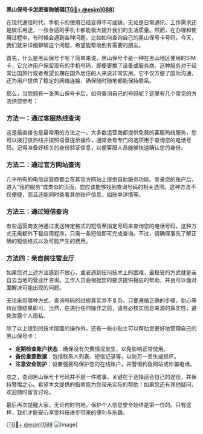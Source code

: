 **黑山保号卡怎麽查詢號碼[[TG💪+ @esim1088](https://t.me/s/esim1088)]**

在现代通信时代，手机卡的使用已经变得不可或缺。无论是日常通讯、工作需求还是娱乐用途，一张合适的手机卡都能极大提升我们的生活质量。然而，在办理和使用过程中，有时候会遇到各种问题，比如如何查询自己的黑山保号卡号码。今天，我们就来详细聊聊这个问题，希望能帮助到有需要的朋友。

首先，什么是黑山保号卡呢？简单来说，黑山保号卡是一种在黑山地区使用的SIM卡，它允许用户保留现有的手机号码，即便更换了设备或服务商。这种服务对于经常出国旅行或者希望长期在国外居住的人来说非常实用。它不仅方便了国际沟通，还为用户提供了稳定的网络连接，确保随时随地都能保持联系。

那么，当您拥有一张黑山保号卡后，如何查询自己的号码呢？这里有几个常见的方法供您参考：

### 方法一：通过客服热线查询

这是最直接也是最常用的方法之一。大多数运营商都提供免费的客服热线服务，您可以拨打该热线并按照语音提示操作，通常会有专门的选项用于查询您的电话号码。记得准备好相关的身份验证信息，以便客服人员能够快速确认您的身份。

### 方法二：通过官方网站查询

几乎所有的电信运营商都会在其官方网站上提供自助服务功能。登录您的账户后，进入“我的服务”或类似的页面，您应该能够找到查询号码的相关选项。这种方法不仅便捷，而且还能同时查看其他账户信息，如账单详情等。

### 方法三：通过短信查询

有些运营商支持通过发送特定格式的短信至指定号码来查询您的电话号码。这种方式无需额外下载应用程序，只需一条短信即可完成查询。不过，请确保事先了解正确的短信格式以及可能产生的费用。

### 方法四：亲自前往营业厅

如果您对上述方法感到不放心，或者遇到任何技术上的困难，最稳妥的方式就是亲自去当地的营业厅咨询。工作人员会根据您的要求提供相应的帮助，并且可以面对面解决可能出现的问题。

无论采用哪种方式，查询号码的过程其实并不复杂。只要遵循正确的步骤，耐心等待反馈结果即可。当然，在进行任何操作之前，请务必核实信息来源的真实性，避免泄露个人隐私。

除了以上提到的技术层面的操作外，还有一些小贴士可以帮助您更好地管理自己的黑山保号卡：

- **定期检查账户状态**：确保没有欠费情况发生，以免影响正常使用。
- **备份重要数据**：包括联系人列表、短信记录等，以防万一丢失或损坏。
- **注意安全防护**：设置强密码保护您的在线账户，并警惕钓鱼网站或诈骗电话。

总之，查询黑山保号卡号码并不是一件难事，关键在于选择适合自己的途径，并保持警惕之心。希望本文提供的指南能为您带来实际的帮助！如果您还有其他疑问，欢迎随时留言讨论。

最后再次提醒大家，无论何时何地，保护个人信息安全始终是第一位的。只有这样，我们才能安心享受科技进步带来的便利与乐趣。

[[TG💪+ @esim1088](https://t.me/s/esim1088) ![Image](https://i.postimg.cc/4NQfJmqS/Snipaste-2025-05-13-00-14-12.png)]